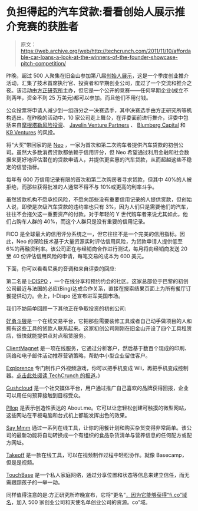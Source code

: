 # 负担得起的汽车贷款:看看创始人展示推介竞赛的获胜者 

> 原文：<https://web.archive.org/web/http://techcrunch.com/2011/11/10/affordable-car-loans-a-look-at-the-winners-of-the-founder-showcase-pitch-competition/>

昨晚，超过 500 人聚集在旧金山参加第八届[创始人展示](https://web.archive.org/web/20230203100000/http://foundershowcase.com/)，这是一个季度创业推介活动，汇集了技术首席执行官、投资者和早期创业公司，度过了一个交流和推介之夜。该活动由[方正研究所](https://web.archive.org/web/20230203100000/http://fi.co/)主办，但它是一个公开的竞赛——任何早期企业(成立不到两年，资金不到 25 万美元)都可以参加。而且他们不用付钱。

公众投票将申请人减少到一组四分之一决赛选手，其中决赛选手由方正研究所等机构选出。在昨晚的活动中，10 家公司走上舞台，在评委面前进行推介，评委中包括来自[摩根塔勒风险投资](https://web.archive.org/web/20230203100000/http://www.morgenthaler.com/)、 [Javelin Venture Partners](https://web.archive.org/web/20230203100000/http://www.javelinvp.com/) 、 [Blumberg Capital](https://web.archive.org/web/20230203100000/http://blumbergcapital.com/) 和 [K9 Ventures](https://web.archive.org/web/20230203100000/http://k9ventures.com/) 的风投。

将“大奖”带回家的是 [Neo](https://web.archive.org/web/20230203100000/http://myneoloan.com/) ，一家为首次和第二次购车者提供汽车贷款的初创公司。虽然大多数消费贷款都依赖于信用评分，但 Neo 希望通过利用金融和社会数据来更好地评估潜在的贷款申请人，并提供更实惠的汽车贷款，从而超越这些不稳定的信誉指标。

每年有 600 万信用记录有限的首次和第二次购房者寻求贷款，但其中 40%的人被拒绝，而那些获得批准的人通常不得不与 10%或更高的利率斗争。

虽然贷款机构不愿承担风险，不愿向那些没有重要信用记录的人提供贷款，但创始人说，即使是次级汽车贷款的违约率也只有 3%，因为人们只是需要他们的汽车，往往不会拖欠这一重要资产的付款。对于年轻的 Y 世代购车者来说尤其如此，他们占购车人群的 40%，而这个人群只是没有重要的信用记录。

FICO 是全球最大的信用评分系统之一，但它往往不是一个完美的信用指标。因此，Neo 的保险技术基于大量资源实时评估信用风险，为贷款申请人提供低至 6%的再融资利率。该公司正在与经销商合作进行测试，每月将向经销商发送 20 至 40 份评估信用风险的申请，每笔交易的成本为 600 美元。

下面，你可以看看尼奥的音调和来自评委的回应:

第二名是 [I-DISPO](https://web.archive.org/web/20230203100000/http://i-dispo.com/) ，一个在线分享和预约约会的社区。这家总部位于巴黎的初创公司最近与法国的必应(Bing)达成合作关系，直接在搜索结果页面上为所有餐厅订餐提供动力。会上，I-Dispo 还宣布进军美国市场。

我们不妨简单回顾一下其他正在争取投资的初创公司:

[好勇斗狠](https://web.archive.org/web/20230203100000/http://bescrappy.com/)是一个在线交易平台，它把那些需要装修工具或者自己动手做项目的人和拥有这些工具的贷款人联系起来。这家初创公司刚刚在旧金山开设了四个工具租赁店，很快就能提供点对点租赁服务。

[ClientMagnet](https://web.archive.org/web/20230203100000/http://intuvo.com/clientmagnet) 是一项在线服务，它通过分析客户，然后基于数百个现成的印刷、网络和电子邮件活动推荐营销策略，帮助中小型企业留住客户。

[Explorence](https://web.archive.org/web/20230203100000/http://explorence.com/) 专门制作户外视频游戏，你可以把手机变成 Wii，再把手机变成控制器。[点击此处阅读 TechCrunch 的报道](https://web.archive.org/web/20230203100000/https://techcrunch.com/2011/10/07/off-the-couch-explorence-launches-to-turn-your-outdoor-activities-into-interactive-video-games-invites/)。)

[Gushcloud](https://web.archive.org/web/20230203100000/http://gushcloud.com/) 是一个社交媒体平台，用户通过推广自己喜欢的品牌获得回报，企业可以用任何预算接触到目标受众。

[Pllop](https://web.archive.org/web/20230203100000/http://pllop.com/) 是表示创造性表达的 About.me。它可以让您轻松创建可触摸的微型网站，这些网站在平板电脑和台式机上都能发挥出色的效果。

[Say Mmm](https://web.archive.org/web/20230203100000/http://saymmm.com/) 通过一系列在线工具，让你的用餐计划和购买杂货变得非常简单。该公司的最新功能将自动转换成一个有组织的食品杂货清单与营养信息的任何配方或配方网址。

[Takeoff](https://web.archive.org/web/20230203100000/http://takeoffvideo.com/) 是一款在线工具，可以在视频制作过程中轻松协作。就像 Basecamp，但是是视频。

[TouchBase](https://web.archive.org/web/20230203100000/http://touchbasehq.com/) 是一个私人家庭网络，通过分享位置和状态等信息来建立信任，而无需跟踪孩子的一举一动。

同样值得注意的是:方正研究所昨晚宣布，它将“更名”[，因为它能够获得“fi.co”域名](https://web.archive.org/web/20230203100000/http://www.sfgate.com/cgi-bin/article.cgi?f=/g/a/2011/11/09/prweb8947608.DTL)，加入 500 家创业公司和天使名单创业公司的资源。co”域。